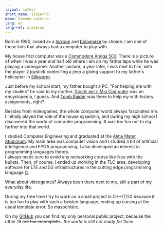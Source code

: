 ```yaml
---
layout: author
short_name: slaierno
name: Simone Laierno
lang: en
lang-ref: slaierno
---
```


Born in 1990, raised as a [*terrone*](https://en.wikipedia.org/wiki/Terrone) and [bolognese](https://en.wikipedia.org/wiki/Bologna) by choice. I am one of those kids that always had a computer to play with.

My house first computer was a [Commodore Amiga 500](https://en.wikipedia.org/wiki/Amiga_500). There is a picture of when I was a year and half old where I am on my father laps while he was playing a videogame. Another picture, a year later, I was next to him, with the player 2 joystick controlling a jeep a giving support to my father's helicopter in [Silkworm](https://en.wikipedia.org/wiki/Silkworm_\(video_game\)).

Just before my school start, my father bought a PC. "For helping me with my studies" he said to my mother. [Giochi per il Mio Computer](https://en.wikipedia.org/wiki/Giochi_per_il_mio_computer) was an encyclopedia, I guess. And [Tomb Raider](https://en.wikipedia.org/wiki/Tomb_Raider_\(1996_video_game\)) was there to help my with history assignments, right?

Besides from videogames, the whole computer world always fascinated me. I initially played the role of the house sysadmin, and during my high school I discovered the world of computer programming. It was too fun not to dig further into that world.

I studied Computer Engineering and graduated at the [Alma Mater Studiorum](https://en.wikipedia.org/wiki/University_of_Bologna). My main area was computer vision and I studied a bit of artificial intelligence and FPGA programming. I also developed an interest in programming languages theory.  
I always made sure to avoid any networking course like Neo with the bullets. Then, of course, I ended up working in the TLC area, developing software for LTE and 5G infrastructures in the cutting edge programming language [C](https://en.wikipedia.org/wiki/C_\(programming_language\)).

What about videogames? Always been there next to me, still a part of my everyday life.

During my free time I try to work on a small project in C++17/20 because it is too fun to play with such a twisted language, ending up cursing at the usual template error. So masochistic.

On my [GitHub](https://www.github.com/slaierno) you can find my only personal public project, because the other 19 ~~are too incomplete~~...*the world is still not ready for them*.